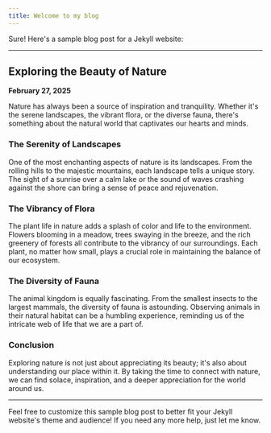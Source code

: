 ```yaml
---
title: Welcome to my blog
---
```


Sure! Here's a sample blog post for a Jekyll website:

---

## Exploring the Beauty of Nature

**February 27, 2025**

Nature has always been a source of inspiration and tranquility. Whether it's the serene landscapes, the vibrant flora, or the diverse fauna, there's something about the natural world that captivates our hearts and minds.

### The Serenity of Landscapes

One of the most enchanting aspects of nature is its landscapes. From the rolling hills to the majestic mountains, each landscape tells a unique story. The sight of a sunrise over a calm lake or the sound of waves crashing against the shore can bring a sense of peace and rejuvenation.

### The Vibrancy of Flora

The plant life in nature adds a splash of color and life to the environment. Flowers blooming in a meadow, trees swaying in the breeze, and the rich greenery of forests all contribute to the vibrancy of our surroundings. Each plant, no matter how small, plays a crucial role in maintaining the balance of our ecosystem.

### The Diversity of Fauna

The animal kingdom is equally fascinating. From the smallest insects to the largest mammals, the diversity of fauna is astounding. Observing animals in their natural habitat can be a humbling experience, reminding us of the intricate web of life that we are a part of.

### Conclusion

Exploring nature is not just about appreciating its beauty; it's also about understanding our place within it. By taking the time to connect with nature, we can find solace, inspiration, and a deeper appreciation for the world around us.

---

Feel free to customize this sample blog post to better fit your Jekyll website's theme and audience! If you need any more help, just let me know.
